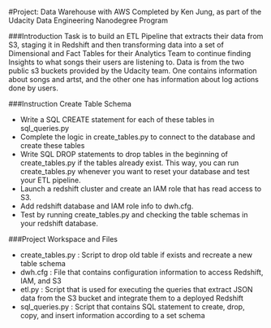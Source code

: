#Project: Data Warehouse with AWS
Completed by Ken Jung, as part of the Udacity Data Engineering Nanodegree Program

###Introduction
Task is to build an ETL Pipeline that extracts their data from S3, staging it in Redshift and then transforming data into a set of Dimensional and Fact Tables for their Analytics Team to continue finding Insights to what songs their users are listening to. Data is from the two public s3 buckets provided by the Udacity team. One contains information about songs and artst, and the other one has information about log actions done by users. 

###Instruction
Create Table Schema

- Write a SQL CREATE statement for each of these tables in sql_queries.py
- Complete the logic in create_tables.py to connect to the database and create these tables
- Write SQL DROP statements to drop tables in the beginning of create_tables.py if the tables already exist. This way, you can run create_tables.py whenever you want to reset your database and test your ETL pipeline.
- Launch a redshift cluster and create an IAM role that has read access to S3.
- Add redshift database and IAM role info to dwh.cfg.
- Test by running create_tables.py and checking the table schemas in your redshift database.

###Project Workspace and Files
- create_tables.py : Script to drop old table if exists and recreate a new table schema
- dwh.cfg : File that contains configuration information to access Redshift, IAM, and S3
- etl.py : Script that is used for executing the queries that extract JSON data from the S3 bucket and integrate them to a deployed Redshift
- sql_queries.py : Script that contains SQL statement to create, drop, copy, and insert information according to a set schema
